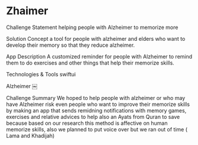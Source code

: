 # Zhaimer
Challenge Statement
helping people with Alzheimer to memorize more

Solution Concept
a tool for people with alzheimer and elders who want to develop their memory so that they reduce alzheimer.

App Description
A customized reminder for people with Alzheimer to remind them to do exercises and other things that help their memorize skills.

Technologies & Tools
swiftui 

Alzheimer
￼

Challenge Summary
We hoped to help people with alzheimer or who may have Alzheimer risk even people who want to improve their memorize skills by making an app that sends remidning notifications with memory games, exercises and relative advices to help also an Ayats from Quran to save because based on our research this method is affective on human memorize skills, also we planned to put voice over but we ran out of time ( Lama and Khadijah)
